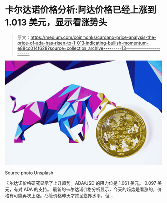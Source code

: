 # 卡尔达诺价格分析:阿达价格已经上涨到 1.013 美元，显示看涨势头

> 原文：<https://medium.com/coinmonks/cardano-price-analysis-the-price-of-ada-has-risen-to-1-013-indicating-bullish-momentum-e88cc014f628?source=collection_archive---------13----------------------->

![](img/3e5d3e29fbf7b91fe0e40ca02ffff9b4.png)

Source photo Unsplash

卡尔达诺价格研究显示了上升趋势。ADA/USD 的阻力位是 1.061 美元。
0.097 美元，有对 ADA 的支持。
最新的卡尔达诺价格分析显示，今天的趋势是看涨的，价格有可能再次上涨。尽管价格昨天才跌至临界水平，但…
